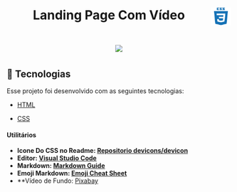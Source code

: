 <h1 align="center">Landing Page Com Vídeo<img align="right" height="40" width="45" src="https://github.com/devicons/devicon/blob/master/icons/css3/css3-plain-wordmark.svg"></h1>

<h1 align="center">
  <img src="./gif/landing-video.gif">
</h1>


 ## 🚀 Tecnologias

Esse projeto foi desenvolvido com as seguintes tecnologias:

- [HTML](https://www.w3schools.com/html/)

- [CSS](https://www.w3schools.com/css/)


#### **Utilitários**

- **Icone Do CSS no Readme: [Repositorio devicons/devicon](https://github.com/devicons/devicon/tree/master/icons)**
- **Editor: [Visual Studio Code](https://code.visualstudio.com/)**
- **Markdown: [Markdown Guide](https://www.markdownguide.org/basic-syntax/)**
- **Emoji Markdown: [Emoji Cheat Sheet](https://github.com/ikatyang/emoji-cheat-sheet)**
- **Vídeo de Fundo: [Pixabay](https://pixabay.com/pt/videos/tr%C3%A1fego-noite-luzes-fundo-bokeh-7711/)
